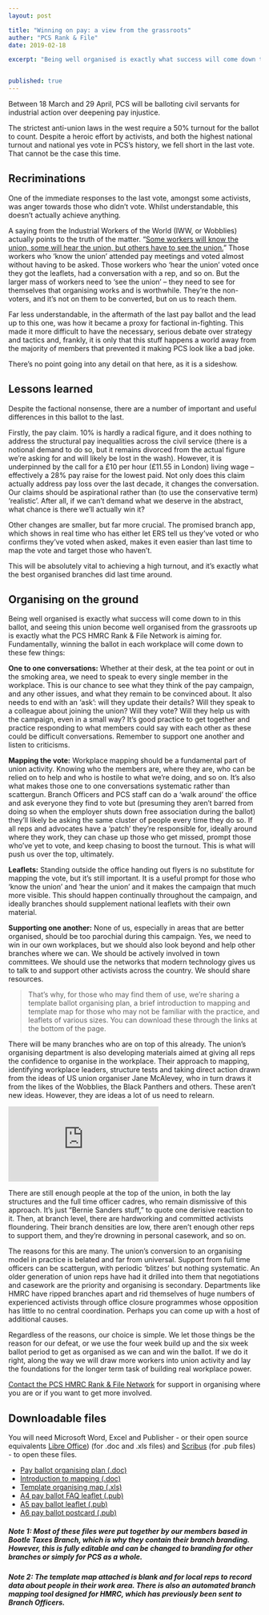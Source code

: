 ```yaml
---
layout: post

title: "Winning on pay: a view from the grassroots"
auther: "PCS Rank & File"
date: 2019-02-18

excerpt: "Being well organised is exactly what success will come down to in this ballot, and seeing this union become well organised from the grassroots up is exactly what the PCS HMRC Rank & File Network is aiming for."


published: true
---
```

Between 18 March and 29 April, PCS will be balloting civil servants for industrial action over deepening pay injustice.

The strictest anti-union laws in the west require a 50% turnout for the ballot to count. Despite a heroic effort by activists, and both the highest national turnout and national yes vote in PCS’s history, we fell short in the last vote. That cannot be the case this time.

## Recriminations
One of the immediate responses to the last vote, amongst some activists, was anger towards those who didn’t vote. Whilst understandable, this doesn’t actually achieve anything.

A saying from the Industrial Workers of the World (IWW, or Wobblies) actually points to the truth of the matter. “[Some workers will know the union, some will hear the union, but others have to see the union.](https://www.iww.org/history/library/branches/TwinCitiesGMB/weakining_the_dam/5?fbclid=IwAR3-JD8iAgwOdai7YDaSIbH6UWpCgdgXK4nauzNHXtJDr7oU7ckuk51K5gg)” Those workers who ‘know the union’ attended pay meetings and voted almost without having to be asked. Those workers who ‘hear the union’ voted once they got the leaflets, had a conversation with a rep, and so on. But the larger mass of workers need to ‘see the union’ – they need to see for themselves that organising works and is worthwhile. They’re the non-voters, and it’s not on them to be converted, but on us to reach them.

Far less understandable, in the aftermath of the last pay ballot and the lead up to this one, was how it became a proxy for factional in-fighting. This made it more difficult to have the necessary, serious debate over strategy and tactics and, frankly, it is only that this stuff happens a world away from the majority of members that prevented it making PCS look like a bad joke.

There’s no point going into any detail on that here, as it is a sideshow.

## Lessons learned
Despite the factional nonsense, there are a number of important and useful differences in this ballot to the last.

Firstly, the pay claim. 10% is hardly a radical figure, and it does nothing to address the structural pay inequalities across the civil service (there is a notional demand to do so, but it remains divorced from the actual figure we’re asking for and will likely be lost in the wash). However, it is underpinned by the call for a £10 per hour (£11.55 in London) living wage – effectively a 28% pay raise for the lowest paid. Not only does this claim actually address pay loss over the last decade, it changes the conversation. Our claims should be aspirational rather than (to use the conservative term) ‘realistic’. After all, if we can’t demand what we deserve in the abstract, what chance is there we’ll actually win it?

Other changes are smaller, but far more crucial. The promised branch app, which shows in real time who has either let ERS tell us they’ve voted or who confirms they’ve voted when asked, makes it even easier than last time to map the vote and target those who haven’t.

This will be absolutely vital to achieving a high turnout, and it’s exactly what the best organised branches did last time around.

## Organising on the ground
Being well organised is exactly what success will come down to in this ballot, and seeing this union become well organised from the grassroots up is exactly what the PCS HMRC Rank & File Network is aiming for. Fundamentally, winning the ballot in each workplace will come down to these few things:

**One to one conversations:** Whether at their desk, at the tea point or out in the smoking area, we need to speak to every single member in the workplace. This is our chance to see what they think of the pay campaign, and any other issues, and what they remain to be convinced about. It also needs to end with an ‘ask’: will they update their details? Will they speak to a colleague about joining the union? Will they vote? Will they help us with the campaign, even in a small way? It’s good practice to get together and practice responding to what members could say with each other as these could be difficult conversations. Remember to support one another and listen to criticisms. 

**Mapping the vote:** Workplace mapping should be a fundamental part of union activity. Knowing who the members are, where they are, who can be relied on to help and who is hostile to what we’re doing, and so on. It’s also what makes those one to one conversations systematic rather than scattergun. Branch Officers and PCS staff can do a ‘walk around’ the office and ask everyone they find to vote but (presuming they aren’t barred from doing so when the employer shuts down free association during the ballot) they’ll likely be asking the same cluster of people every time they do so. If all reps and advocates have a ‘patch’ they’re responsible for, ideally around where they work, they can chase up those who get missed, prompt those who’ve yet to vote, and keep chasing to boost the turnout. This is what will push us over the top, ultimately.

**Leaflets:** Standing outside the office handing out flyers is no substitute for mapping the vote, but it’s still important. It is a useful prompt for those who ‘know the union’ and ‘hear the union’ and it makes the campaign that much more visible. This should happen continually throughout the campaign, and ideally branches should supplement national leaflets with their own material.

**Supporting one another:** None of us, especially in areas that are better organised, should be too parochial during this campaign. Yes, we need to win in our own workplaces, but we should also look beyond and help other branches where we can. We should be actively involved in town committees. We should use the networks that modern technology gives us to talk to and support other activists across the country. We should share resources.

> That’s why, for those who may find them of use, we’re sharing a template ballot organising plan, a brief introduction to mapping and template map for those who may not be familiar with the practice, and leaflets of various sizes. You can download these through the links at the bottom of the page.

There will be many branches who are on top of this already. The union’s organising department is also developing materials aimed at giving all reps the confidence to organise in the workplace. Their approach to mapping, identifying workplace leaders, structure tests and taking direct action drawn from the ideas of US union organiser Jane McAlevey, who in turn draws it from the likes of the Wobblies, the Black Panthers and others. These aren’t new ideas. However, they are ideas a lot of us need to relearn.

 
<iframe src="https://player.vimeo.com/video/285209608" frameborder="0" allowfullscreen></iframe>

There are still enough people at the top of the union, in both the lay structures and the full time officer cadres, who remain dismissive of this approach. It’s just “Bernie Sanders stuff,” to quote one derisive reaction to it. Then, at branch level, there are hardworking and committed activists floundering. Their branch densities are low, there aren’t enough other reps to support them, and they’re drowning in personal casework, and so on.

The reasons for this are many. The union’s conversion to an organising model in practice is belated and far from universal. Support from full time officers can be scattergun, with periodic ‘blitzes’ but nothing systematic. An older generation of union reps have had it drilled into them that negotiations and casework are the priority and organising is secondary. Departments like HMRC have ripped branches apart and rid themselves of huge numbers of experienced activists through office closure programmes whose opposition has little to no central coordination. Perhaps you can come up with a host of additional causes.

Regardless of the reasons, our choice is simple. We let those things be the reason for our defeat, or we use the four week build up and the six week ballot period to get as organised as we can and win the ballot. If we do it right, along the way we will draw more workers into union activity and lay the foundations for the longer term task of building real workplace power.

[Contact the PCS HMRC Rank & File Network](mailto:hello@pcsrankandfile.com) for support in organising where you are or if you want to get more involved.

## Downloadable files
You will need Microsoft Word, Excel and Publisher - or their open source equivalents [Libre Office](www.libreoffice.org)) (for .doc and .xls files) and [Scribus](https://www.scribus.net) (for .pub files) - to open these files.
+ [Pay ballot organising plan (.doc)](http://pcsrankandfile.com/assets/documents/29367.docx)
+ [Introduction to mapping (.doc)](http://pcsrankandfile.com/assets/documents/32691.docx)
+ [Template organising map (.xls)](http://pcsrankandfile.com/assets/documents/2%20Blank%20Organising%20Map.xlsx)
+ [A4 pay ballot FAQ leaflet (.pub)](http://pcsrankandfile.com/assets/documents/Pay%20ballot%20A4%20leaflet.pub)
+ [A5 pay ballot leaflet (.pub)](http://pcsrankandfile.com/assets/documents/Pay%20ballot%20A5%20leaflet.pub)
+ [A6 pay ballot postcard (.pub)](http://pcsrankandfile.com/assets/documents/Pay%20ballot%20A6%20postcard%201.pub)

##### Note 1: Most of these files were put together by our members based in Bootle Taxes Branch, which is why they contain their branch branding. However, this is fully editable and can be changed to branding for other branches or simply for PCS as a whole.
##### Note 2: The template map attached is blank and for local reps to record data about people in their work area. There is also an automated branch mapping tool designed for HMRC, which has previously been sent to Branch Officers.
